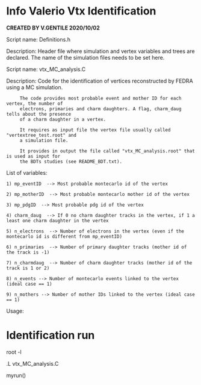 # Info Valerio Vtx Identification

**CREATED BY V.GENTILE 2020/10/02**

Script name: Definitions.h 

Description: Header file where simulation and vertex variables and trees are declared.
	     The name of the simulation files needs to be set here.

Script name: vtx_MC_analysis.C 

Description: Code for the identification of vertices reconstructed by FEDRA using a MC simulation.

	     The code provides most probable event and mother ID for each vertex, the number of 
	     electrons, primaries and charm daughters. A flag, charm_daug tells about the presence
   	     of a charm daughter in a vertex.

	     It requires as input file the vertex file usually called "vertextree_test.root" and 
	     a simulation file.
	     
	     It provides in output the file called "vtx_MC_analysis.root" that is used as input for
	     the BDTs studies (see README_BDT.txt).


List of variables:

	1) mp_eventID  --> Most probable montecarlo id of the vertex
	
	2) mp_motherID  --> Most probable montecarlo mother id of the vertex
	
	3) mp_pdgID  --> Most probable pdg id of the vertex
	
	4) charm_daug  --> If 0 no charm daughter tracks in the vertex, if 1 a least one charm daughter in the vertex
	
	5) n_electrons  --> Number of electrons in the vertex (even if the montecarlo id is different from mp_eventID)
	
	6) n_primaries  --> Number of primary daughter tracks (mother id of the track is -1)
	
	7) n_charmdaug  --> Number of charm daughter tracks (mother id of the track is 1 or 2)
	
	8) n_events --> Number of montecarlo events linked to the vertex (ideal case == 1)	
	
	9) n_mothers --> Number of mother IDs linked to the vertex (ideal case == 1)


Usage:

# Identification run
root -l

.L vtx_MC_analysis.C

myrun()
